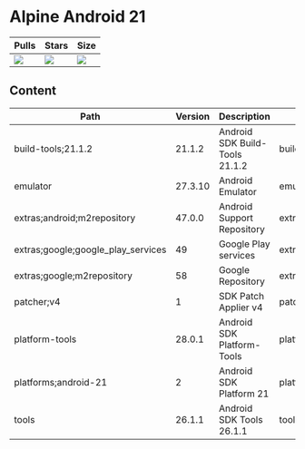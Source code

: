 # Alpine Android 21

| Pulls | Stars | Size |
| ----- | ----- | ---- |
| [![](https://img.shields.io/docker/pulls/alvrme/alpine-android.svg)](https://hub.docker.com/r/alvrme/alpine-android/) | [![](https://img.shields.io/docker/stars/alvrme/alpine-android.svg)](https://hub.docker.com/r/alvrme/alpine-android/) | [![](https://images.microbadger.com/badges/image/alvrme/alpine-android:android-21.svg)](https://microbadger.com/images/alvrme/alpine-android:android-21) |

## Content
Path                               | Version | Description                    | Location
-------                            | ------- | -------                        | -------
build-tools;21.1.2                 | 21.1.2  | Android SDK Build-Tools 21.1.2 | build-tools/21.1.2/
emulator                           | 27.3.10 | Android Emulator               | emulator/
extras;android;m2repository        | 47.0.0  | Android Support Repository     | extras/android/m2repository/
extras;google;google_play_services | 49      | Google Play services           | extras/google/google_play_services/
extras;google;m2repository         | 58      | Google Repository              | extras/google/m2repository/
patcher;v4                         | 1       | SDK Patch Applier v4           | patcher/v4/
platform-tools                     | 28.0.1  | Android SDK Platform-Tools     | platform-tools/
platforms;android-21               | 2       | Android SDK Platform 21        | platforms/android-21/
tools                              | 26.1.1  | Android SDK Tools 26.1.1       | tools/